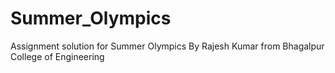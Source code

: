 # Summer_Olympics
Assignment solution for Summer Olympics 
By Rajesh Kumar from Bhagalpur College of Engineering
